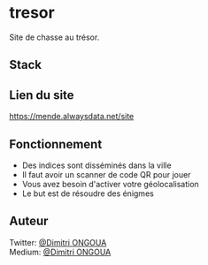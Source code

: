 # tresor
Site de chasse au trésor.

## Stack


## Lien du site
https://mende.alwaysdata.net/site

## Fonctionnement
- Des indices sont disséminés dans la ville
- Il faut avoir un scanner de code QR pour jouer
- Vous avez besoin d'activer votre géolocalisation
- Le but est de résoudre des énigmes

## Auteur
Twitter: [@Dimitri ONGOUA](https://twitter.com/DimitriOngoua)  
Medium: [@Dimitri ONGOUA](https://dimitriongoua.medium.com/)
